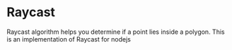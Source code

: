 # Raycast
Raycast algorithm helps you determine if a point lies inside a polygon. This is an implementation of Raycast for nodejs

